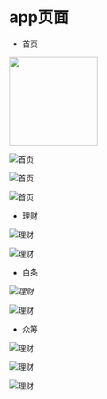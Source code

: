 # app页面

- 首页
<img src="https://github.com/WarriorsWCH/FJDFinance/blob/master/UI/1.jpg?raw=true" width="160"/>

![首页](https://github.com/WarriorsWCH/FJDFinance/blob/master/UI/2.jpg?raw=true)

![首页](https://github.com/WarriorsWCH/FJDFinance/blob/master/UI/3.jpg?raw=true)

![首页](https://github.com/WarriorsWCH/FJDFinance/blob/master/UI/4.jpg?raw=true)

- 理财

![理财](https://github.com/WarriorsWCH/FJDFinance/blob/master/UI/5.jpg?raw=true)

![理财](https://github.com/WarriorsWCH/FJDFinance/blob/master/UI/6.jpg?raw=true)


- 白条

<i>![理财](https://github.com/WarriorsWCH/FJDFinance/blob/master/UI/7.jpg?raw=true)</i>

![理财](https://github.com/WarriorsWCH/FJDFinance/blob/master/UI/8.jpg?raw=true)

- 众筹

![理财](https://github.com/WarriorsWCH/FJDFinance/blob/master/UI/9.jpg?raw=true)

![理财](https://github.com/WarriorsWCH/FJDFinance/blob/master/UI/10.jpg?raw=true)

![理财](https://github.com/WarriorsWCH/FJDFinance/blob/master/UI/11.jpg?raw=true)